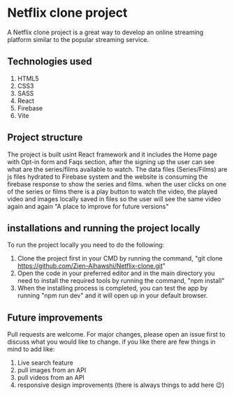 # Netflix clone project 
<!-- ![ScreenShot](ScreenShots/homePage.jpg)
<!-- <img src='./ScreenShots/homePage.jpg' /> -->
<!-- <img src="./ScreenShots/homePage.jpg"> -->
<!-- <img src="./ScreenShots/SignIn.jpg">
<img src="./ScreenShots/BrowsePage.jpg">
<img src="./ScreenShots/browse_.jpg"> -->
<!-- <img src="./ScreenShots/movie_.jpg"> --> 
A Netflix clone project is a great way to develop an online streaming platform similar to the popular streaming service. 

## Technologies used 
1. HTML5
2. CSS3
3. SASS
4. React
5. Firebase
6. Vite

## Project structure

The project is built usint React framework and it includes the Home page with Opt-in form and Faqs section, after the signing up the user can see what are the series/films available to watch. 
The data files (Series/Films) are js files hydrated to Firebase system and the website is consuming the firebase response to show the series and films. 
when the user clicks on one of the series or films there is a play button to watch the video, the played video and images locally saved in files so the user will see the same video again and again "A place to improve for future versions" 
## installations and running the project locally
To run the project locally you need to do the following:

1. Clone the project first in your CMD by running the command, "git clone https://github.com/Zien-Alhawshi/Netflix-clone.git"
2. Open the code in your preferred editor and in the main directory you need to install the required tools by running the command, "npm install"
3. When the installing process is completed, you can test the app by running "npm run dev" and it will open up in your default browser.
 

## Future improvements 

Pull requests are welcome. For major changes, please open an issue first to discuss what you would like to change.
if you like there are few things in mind to add like:
1. Live search feature 
2. pull images from an API 
3. pull videos from an API 
4. responsive design improvements (there is always things to add here 😉)

